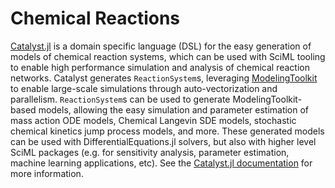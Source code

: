 # Chemical Reactions

[Catalyst.jl](https://github.com/SciML/Catalyst.jl) is a domain specific
 language (DSL) for the easy generation of models of chemical reaction systems,
 which can be used with SciML tooling to enable high performance simulation and
 analysis of chemical reaction networks. Catalyst generates `ReactionSystem`s,
 leveraging [ModelingToolkit](https://github.com/SciML/ModelingToolkit.jl) to
 enable large-scale simulations through auto-vectorization and parallelism.
 `ReactionSystem`s can be used to generate ModelingToolkit-based models,
 allowing the easy simulation and parameter estimation of mass action ODE
 models, Chemical Langevin SDE models, stochastic chemical kinetics jump process
 models, and more. These generated models can be used with
 DifferentialEquations.jl solvers, but also with higher level SciML packages
 (e.g. for sensitivity analysis, parameter estimation, machine learning
 applications, etc). See the [Catalyst.jl
 documentation](https://catalyst.sciml.ai/) for more information.